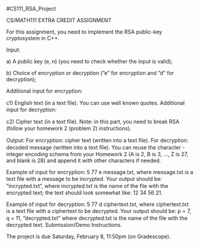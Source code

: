 #CS111_RSA_Project

CS/MATH111 EXTRA CREDIT ASSIGNMENT

For this assignment, you need to implement the RSA public-key cryptosystem in C++.

Input:

a) A public key (e, n) (you need to check whether the input is valid);

b) Choice of encryption or decryption (”e” for encryption and ”d” for decryption);

Additional input for encryption:

c1) English text (in a text ﬁle). You can use well known quotes.
Additional input for decryption:

c2) Cipher text (in a text ﬁle). Note: in this part, you need to break RSA (follow your homework 2 (problem 2) instructions).

Output:
For encryption: cipher text (written into a text ﬁle).
For decryption: decoded message (written into a text ﬁle).
You can reuse the character - integer encoding schema from your Homework 2 (A is 2, B is 3, ..., Z is 27, and blank is 28) and append it with other characters if needed.

Example of input for encryption: 5 77 e message.txt, where message.txt is a text ﬁle with a message to be incrypted.
Your output should be: ”incrypted.txt”, where incrypted.txt is the name of the ﬁle with the encrypted text; the text should look somewhat like: 12 34 56 21.

Example of input for decryption: 5 77 d ciphertext.txt, where ciphertext.txt is a text ﬁle with a ciphertext to be decrypted.
Your output should be: p = 7, q = 11, ”decrypted.txt” where decrypted.txt is the name of the ﬁle with the decrypted text.
Submission/Demo Instructions.

The project is due Saturday, February 8, 11:50pm (on Gradescope).


